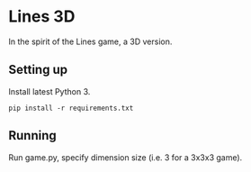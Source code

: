# Lines 3D

In the spirit of the Lines game, a 3D version.

## Setting up

Install latest Python 3. 

```
pip install -r requirements.txt
```

## Running

Run game.py, specify dimension size (i.e. 3 for a 3x3x3 game).